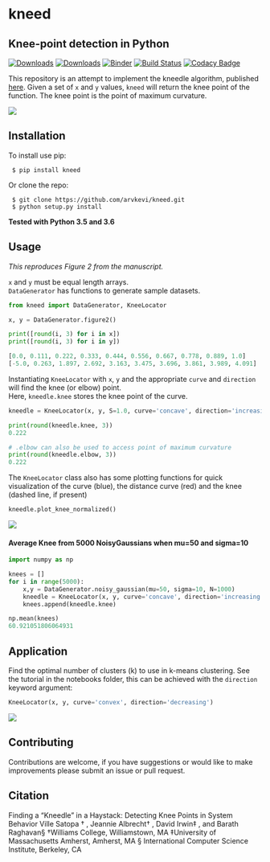 # kneed

## Knee-point detection in Python

[![Downloads](https://pepy.tech/badge/kneed)](https://pepy.tech/project/kneed) [![Downloads](https://pepy.tech/badge/kneed/week)](https://pepy.tech/project/kneed) [![Binder](https://mybinder.org/badge_logo.svg)](https://mybinder.org/v2/gh/arvkevi/kneed/master)  [![Build Status](https://travis-ci.com/arvkevi/kneed.svg?branch=master)](https://travis-ci.com/arvkevi/kneed) [![Codacy Badge](https://api.codacy.com/project/badge/Grade/0438592c8c0949fa902b2665a8b73ff1)](https://www.codacy.com/app/arvkevi/kneed?utm_source=github.com&amp;utm_medium=referral&amp;utm_content=arvkevi/kneed&amp;utm_campaign=Badge_Grade)

This repository is an attempt to implement the kneedle algorithm, published [here](https://www1.icsi.berkeley.edu/~barath/papers/kneedle-simplex11.pdf). Given a set of `x` and `y` values, `kneed` will return the knee point of the function. The knee point is the point of maximum curvature.

![](images/functions_args_summary.png)

## Installation

To install use pip:                                                                                                                                                                                                

     $ pip install kneed                                                                                                                                                                                            

Or clone the repo:                                                                                                                                                                                                 

     $ git clone https://github.com/arvkevi/kneed.git                                                                                                                                                               
     $ python setup.py install                                                                                                                                
**Tested with Python 3.5 and 3.6**

## Usage
*This reproduces Figure 2 from the manuscript.*

`x` and `y` must be equal length arrays.  
`DataGenerator` has functions to generate sample datasets.  
```python
from kneed import DataGenerator, KneeLocator

x, y = DataGenerator.figure2()

print([round(i, 3) for i in x])
print([round(i, 3) for i in y])

[0.0, 0.111, 0.222, 0.333, 0.444, 0.556, 0.667, 0.778, 0.889, 1.0]
[-5.0, 0.263, 1.897, 2.692, 3.163, 3.475, 3.696, 3.861, 3.989, 4.091]
```
Instantiating `KneeLocator` with `x`, `y` and the appropriate `curve` and `direction` will find the knee (or elbow) point.  
Here, `kneedle.knee` stores the knee point of the curve.

```python
kneedle = KneeLocator(x, y, S=1.0, curve='concave', direction='increasing')

print(round(kneedle.knee, 3))
0.222

# .elbow can also be used to access point of maximum curvature
print(round(kneedle.elbow, 3))
0.222
```
The `KneeLocator` class also has some plotting functions for quick visualization of the curve (blue), the distance curve (red) and the knee (dashed line, if present)
```Python
kneedle.plot_knee_normalized()
```

![](images/figure2.knee.png)

#### Average Knee from 5000 NoisyGaussians when mu=50 and sigma=10

```python
import numpy as np

knees = []
for i in range(5000):
    x,y = DataGenerator.noisy_gaussian(mu=50, sigma=10, N=1000)
    kneedle = KneeLocator(x, y, curve='concave', direction='increasing')
    knees.append(kneedle.knee)

np.mean(knees)
60.921051806064931
```

## Application
Find the optimal number of clusters (k) to use in k-means clustering.
See the tutorial in the notebooks folder, this can be achieved with the `direction` keyword argument:

```python
KneeLocator(x, y, curve='convex', direction='decreasing')
```

![](images/knee.png)

## Contributing

Contributions are welcome, if you have suggestions or would like to make improvements please submit an issue or pull request.                             

## Citation

Finding a “Kneedle” in a Haystack:
Detecting Knee Points in System Behavior
Ville Satopa
†
, Jeannie Albrecht†
, David Irwin‡
, and Barath Raghavan§
†Williams College, Williamstown, MA
‡University of Massachusetts Amherst, Amherst, MA
§
International Computer Science Institute, Berkeley, CA
